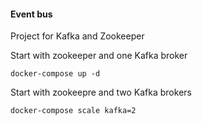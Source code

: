 #### Event bus

Project for Kafka and Zookeeper

Start with zookeeper and one Kafka broker
```
docker-compose up -d
```

Start with zookeepre and two Kafka brokers
```
docker-compose scale kafka=2
```

